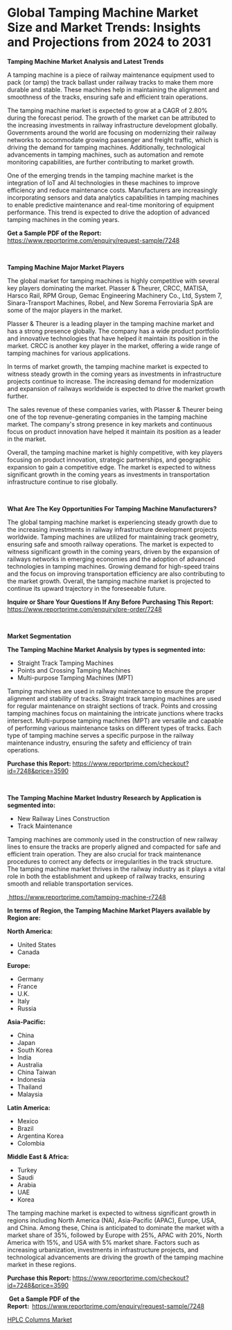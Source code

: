 <p><h1>Global Tamping Machine Market Size and Market Trends: Insights and Projections from 2024 to 2031</h1></p><p><strong>Tamping Machine Market Analysis and Latest Trends</strong></p>
<p><p>A tamping machine is a piece of railway maintenance equipment used to pack (or tamp) the track ballast under railway tracks to make them more durable and stable. These machines help in maintaining the alignment and smoothness of the tracks, ensuring safe and efficient train operations.</p><p>The tamping machine market is expected to grow at a CAGR of 2.80% during the forecast period. The growth of the market can be attributed to the increasing investments in railway infrastructure development globally. Governments around the world are focusing on modernizing their railway networks to accommodate growing passenger and freight traffic, which is driving the demand for tamping machines. Additionally, technological advancements in tamping machines, such as automation and remote monitoring capabilities, are further contributing to market growth.</p><p>One of the emerging trends in the tamping machine market is the integration of IoT and AI technologies in these machines to improve efficiency and reduce maintenance costs. Manufacturers are increasingly incorporating sensors and data analytics capabilities in tamping machines to enable predictive maintenance and real-time monitoring of equipment performance. This trend is expected to drive the adoption of advanced tamping machines in the coming years.</p></p>
<p><strong>Get a Sample PDF of the Report:&nbsp;</strong> <a href="https://www.reportprime.com/enquiry/request-sample/7248">https://www.reportprime.com/enquiry/request-sample/7248</a></p>
<p>&nbsp;</p>
<p><strong>Tamping Machine Major Market Players</strong></p>
<p><p>The global market for tamping machines is highly competitive with several key players dominating the market. Plasser & Theurer, CRCC, MATISA, Harsco Rail, RPM Group, Gemac Engineering Machinery Co., Ltd, System 7, Sinara-Transport Machines, Robel, and New Sorema Ferroviaria SpA are some of the major players in the market.</p><p>Plasser & Theurer is a leading player in the tamping machine market and has a strong presence globally. The company has a wide product portfolio and innovative technologies that have helped it maintain its position in the market. CRCC is another key player in the market, offering a wide range of tamping machines for various applications.</p><p>In terms of market growth, the tamping machine market is expected to witness steady growth in the coming years as investments in infrastructure projects continue to increase. The increasing demand for modernization and expansion of railways worldwide is expected to drive the market growth further.</p><p>The sales revenue of these companies varies, with Plasser & Theurer being one of the top revenue-generating companies in the tamping machine market. The company's strong presence in key markets and continuous focus on product innovation have helped it maintain its position as a leader in the market.</p><p>Overall, the tamping machine market is highly competitive, with key players focusing on product innovation, strategic partnerships, and geographic expansion to gain a competitive edge. The market is expected to witness significant growth in the coming years as investments in transportation infrastructure continue to rise globally.</p></p>
<p>&nbsp;</p>
<p><strong>What Are The Key Opportunities For Tamping Machine Manufacturers?</strong></p>
<p><p>The global tamping machine market is experiencing steady growth due to the increasing investments in railway infrastructure development projects worldwide. Tamping machines are utilized for maintaining track geometry, ensuring safe and smooth railway operations. The market is expected to witness significant growth in the coming years, driven by the expansion of railways networks in emerging economies and the adoption of advanced technologies in tamping machines. Growing demand for high-speed trains and the focus on improving transportation efficiency are also contributing to the market growth. Overall, the tamping machine market is projected to continue its upward trajectory in the foreseeable future.</p></p>
<p><strong>Inquire or Share Your Questions If Any Before Purchasing This Report:</strong> <a href="https://www.reportprime.com/enquiry/pre-order/7248">https://www.reportprime.com/enquiry/pre-order/7248</a></p>
<p>&nbsp;</p>
<p><strong>Market Segmentation</strong></p>
<p><strong>The Tamping Machine Market Analysis by types is segmented into:</strong></p>
<p><ul><li>Straight Track Tamping Machines</li><li>Points and Crossing Tamping Machines</li><li>Multi-purpose Tamping Machines (MPT)</li></ul></p>
<p><p>Tamping machines are used in railway maintenance to ensure the proper alignment and stability of tracks. Straight track tamping machines are used for regular maintenance on straight sections of track. Points and crossing tamping machines focus on maintaining the intricate junctions where tracks intersect. Multi-purpose tamping machines (MPT) are versatile and capable of performing various maintenance tasks on different types of tracks. Each type of tamping machine serves a specific purpose in the railway maintenance industry, ensuring the safety and efficiency of train operations.</p></p>
<p><strong>Purchase this Report:&nbsp;</strong><a href="https://www.reportprime.com/checkout?id=7248&price=3590">https://www.reportprime.com/checkout?id=7248&price=3590</a></p>
<p>&nbsp;</p>
<p><strong>The Tamping Machine Market Industry Research by Application is segmented into:</strong></p>
<p><ul><li>New Railway Lines Construction</li><li>Track Maintenance</li></ul></p>
<p><p>Tamping machines are commonly used in the construction of new railway lines to ensure the tracks are properly aligned and compacted for safe and efficient train operation. They are also crucial for track maintenance procedures to correct any defects or irregularities in the track structure. The tamping machine market thrives in the railway industry as it plays a vital role in both the establishment and upkeep of railway tracks, ensuring smooth and reliable transportation services.</p></p>
<p><a href="https://www.reportprime.com/tamping-machine-r7248">&nbsp;https://www.reportprime.com/tamping-machine-r7248</a></p>
<p><strong>In terms of Region, the Tamping Machine Market Players available by Region are:</strong></p>
<p>
    <p> <strong> North America: </strong>
        <ul>
            <li>United States</li>
            <li>Canada</li>
        </ul>
        </p> 
    <p> <strong> Europe: </strong>
        <ul>
            <li>Germany</li>
            <li>France</li>
            <li>U.K.</li>
            <li>Italy</li>
            <li>Russia</li>
        </ul>
        </p> 
    <p> <strong> Asia-Pacific: </strong>
        <ul>
            <li>China</li>
            <li>Japan</li>
            <li>South Korea</li>
            <li>India</li>
            <li>Australia</li>
            <li>China Taiwan</li>
            <li>Indonesia</li>
            <li>Thailand</li>
            <li>Malaysia</li>
        </ul>
        </p> 
    <p> <strong> Latin America: </strong>
        <ul>
            <li>Mexico</li>
            <li>Brazil</li>
            <li>Argentina Korea</li>
            <li>Colombia</li>
        </ul>
        </p> 
    <p> <strong> Middle East & Africa: </strong>
        <ul>
            <li>Turkey</li>
            <li>Saudi</li>
            <li>Arabia</li>
            <li>UAE</li>
            <li>Korea</li>
        </ul>
    </p>
    </p>
<p><p>The tamping machine market is expected to witness significant growth in regions including North America (NA), Asia-Pacific (APAC), Europe, USA, and China. Among these, China is anticipated to dominate the market with a market share of 35%, followed by Europe with 25%, APAC with 20%, North America with 15%, and USA with 5% market share. Factors such as increasing urbanization, investments in infrastructure projects, and technological advancements are driving the growth of the tamping machine market in these regions.</p></p>
<p><strong>Purchase this Report: </strong><a href="https://www.reportprime.com/checkout?id=7248&price=3590">https://www.reportprime.com/checkout?id=7248&price=3590</a></p>
<p>&nbsp;<strong>Get a Sample PDF of the Report:&nbsp;&nbsp;</strong><a href="https://www.reportprime.com/enquiry/request-sample/7248">https://www.reportprime.com/enquiry/request-sample/7248</a></p>
<p><strong></strong></p>
<p><p><a href="https://github.com/RickHolmes3/Market-Research-Report-List-4/blob/main/hplc-columns-market.md">HPLC Columns Market</a></p></p>